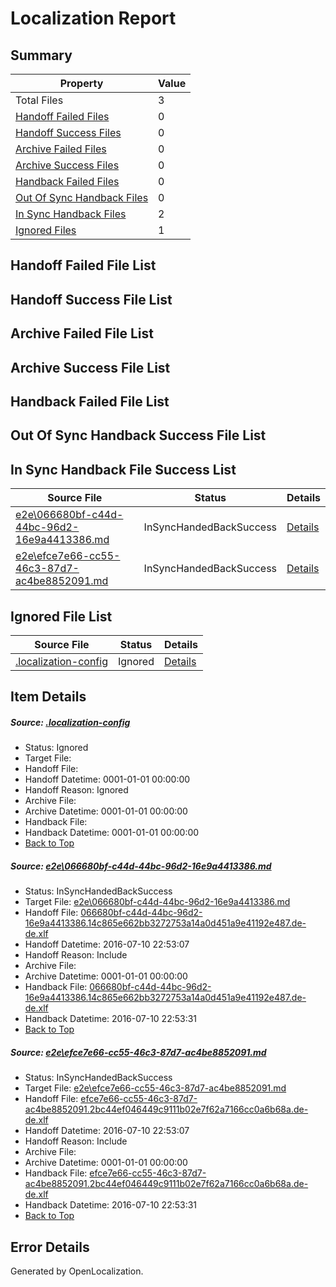 # <a name='report-top'></a> Localization Report

## Summary
 Property | Value 
 -------- | ----- 
 Total Files | 3
[ Handoff Failed Files ](#handoff-failed-list)| 0
[ Handoff Success Files ](#handoff-success-list)| 0
[ Archive Failed Files ](#archive-failed-list)| 0
[ Archive Success Files ](#archive-success-list)| 0
[ Handback Failed Files ](#handback-failed-list)| 0
[ Out Of Sync Handback Files ](#outofsync-handback-success-list)| 0
[ In Sync Handback Files ](#insync-handback-success-list)| 2
[ Ignored Files ](#ignored-list)| 1

## <a name='handoff-failed-list'></a> Handoff Failed File List

## <a name='handoff-success-list'></a> Handoff Success File List

## <a name='archive-failed-list'></a> Archive Failed File List

## <a name='archive-success-list'></a> Archive Success File List

## <a name='handback-failed-list'></a> Handback Failed File List

## <a name='outofsync-handback-success-list'></a> Out Of Sync Handback Success File List

## <a name='insync-handback-success-list'></a> In Sync Handback File Success List
 Source File | Status | Details 
 ----------- | ------ | ------- 
 [e2e\066680bf-c44d-44bc-96d2-16e9a4413386.md](https://github.com/OpenLocalizationTestOrg/oltest/blob/60811f56c0e6c3a113e19ca74a1ca51f9cfa5b5e/e2e/066680bf-c44d-44bc-96d2-16e9a4413386.md) | InSyncHandedBackSuccess | [Details](#fcdc23819e8760541eef146225aaa7da746908b91)
 [e2e\efce7e66-cc55-46c3-87d7-ac4be8852091.md](https://github.com/OpenLocalizationTestOrg/oltest/blob/60811f56c0e6c3a113e19ca74a1ca51f9cfa5b5e/e2e/efce7e66-cc55-46c3-87d7-ac4be8852091.md) | InSyncHandedBackSuccess | [Details](#95127d16c5985b91a6b99972ddc38488e0cafc5d2)

## <a name='ignored-list'></a> Ignored File List
 Source File | Status | Details 
 ----------- | ------ | ------- 
 [.localization-config](https://github.com/OpenLocalizationTestOrg/oltest/blob/60811f56c0e6c3a113e19ca74a1ca51f9cfa5b5e/.localization-config) | Ignored | [Details](#3d4f252ac210baf56311d7e97dcc2db10974dbd20)

## Item Details
##### <a name='3d4f252ac210baf56311d7e97dcc2db10974dbd20'></a> Source: [.localization-config](https://github.com/OpenLocalizationTestOrg/oltest/blob/60811f56c0e6c3a113e19ca74a1ca51f9cfa5b5e/.localization-config)
* Status: Ignored
* Target File: 
* Handoff File: 
* Handoff Datetime: 0001-01-01 00:00:00
* Handoff Reason: Ignored
* Archive File: 
* Archive Datetime: 0001-01-01 00:00:00
* Handback File: 
* Handback Datetime: 0001-01-01 00:00:00
* [Back to Top](#report-top)

##### <a name='fcdc23819e8760541eef146225aaa7da746908b91'></a> Source: [e2e\066680bf-c44d-44bc-96d2-16e9a4413386.md](https://github.com/OpenLocalizationTestOrg/oltest/blob/60811f56c0e6c3a113e19ca74a1ca51f9cfa5b5e/e2e/066680bf-c44d-44bc-96d2-16e9a4413386.md)
* Status: InSyncHandedBackSuccess
* Target File: [e2e\066680bf-c44d-44bc-96d2-16e9a4413386.md](https://github.com/OpenLocalizationTestOrg/oltest-dede-fly/blob/5bf86b6bd1dbf3571915eb26a0def9483efad11e/e2e/066680bf-c44d-44bc-96d2-16e9a4413386.md)
* Handoff File: [066680bf-c44d-44bc-96d2-16e9a4413386.14c865e662bb3272753a14a0d451a9e41192e487.de-de.xlf](https://github.com/OpenLocalizationTestOrg/olhandoff-e2e/blob/058faff5c20cd295a8b4956c1354aee64023570d/ol-handoff/OpenLocalizationTestOrg/oltest-dede-fly/ci/ht/066680bf-c44d-44bc-96d2-16e9a4413386.14c865e662bb3272753a14a0d451a9e41192e487.de-de.xlf)
* Handoff Datetime: 2016-07-10 22:53:07
* Handoff Reason: Include
* Archive File: 
* Archive Datetime: 0001-01-01 00:00:00
* Handback File: [066680bf-c44d-44bc-96d2-16e9a4413386.14c865e662bb3272753a14a0d451a9e41192e487.de-de.xlf](https://github.com/OpenLocalizationTestOrg/olhandback-e2e/blob/683fdfa9f5bd77bd6f9928f101f9d48bdac9b09a/ol-handback/OpenLocalizationTestOrg/oltest-dede-fly/ci/ht/066680bf-c44d-44bc-96d2-16e9a4413386.14c865e662bb3272753a14a0d451a9e41192e487.de-de.xlf)
* Handback Datetime: 2016-07-10 22:53:31
* [Back to Top](#report-top)

##### <a name='95127d16c5985b91a6b99972ddc38488e0cafc5d2'></a> Source: [e2e\efce7e66-cc55-46c3-87d7-ac4be8852091.md](https://github.com/OpenLocalizationTestOrg/oltest/blob/60811f56c0e6c3a113e19ca74a1ca51f9cfa5b5e/e2e/efce7e66-cc55-46c3-87d7-ac4be8852091.md)
* Status: InSyncHandedBackSuccess
* Target File: [e2e\efce7e66-cc55-46c3-87d7-ac4be8852091.md](https://github.com/OpenLocalizationTestOrg/oltest-dede-fly/blob/5bf86b6bd1dbf3571915eb26a0def9483efad11e/e2e/efce7e66-cc55-46c3-87d7-ac4be8852091.md)
* Handoff File: [efce7e66-cc55-46c3-87d7-ac4be8852091.2bc44ef046449c9111b02e7f62a7166cc0a6b68a.de-de.xlf](https://github.com/OpenLocalizationTestOrg/olhandoff-e2e/blob/058faff5c20cd295a8b4956c1354aee64023570d/ol-handoff/OpenLocalizationTestOrg/oltest-dede-fly/ci/ht/efce7e66-cc55-46c3-87d7-ac4be8852091.2bc44ef046449c9111b02e7f62a7166cc0a6b68a.de-de.xlf)
* Handoff Datetime: 2016-07-10 22:53:07
* Handoff Reason: Include
* Archive File: 
* Archive Datetime: 0001-01-01 00:00:00
* Handback File: [efce7e66-cc55-46c3-87d7-ac4be8852091.2bc44ef046449c9111b02e7f62a7166cc0a6b68a.de-de.xlf](https://github.com/OpenLocalizationTestOrg/olhandback-e2e/blob/683fdfa9f5bd77bd6f9928f101f9d48bdac9b09a/ol-handback/OpenLocalizationTestOrg/oltest-dede-fly/ci/ht/efce7e66-cc55-46c3-87d7-ac4be8852091.2bc44ef046449c9111b02e7f62a7166cc0a6b68a.de-de.xlf)
* Handback Datetime: 2016-07-10 22:53:31
* [Back to Top](#report-top)


## Error Details

Generated by OpenLocalization.
